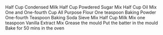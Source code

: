Half Cup Condensed Milk
Half Cup Powdered Sugar
Mix
Half Cup Oil
Mix
One and One-fourth Cup All Purpose Flour
One teaspoon Baking Powder
One-fourth Teaspoon Baking Soda
Sieve
Mix
Half Cup Milk
Mix
one teaspoon Vanilla Extract
Mix
Grease the mould
Put the batter in the mould
Bake for 50 mins in the oven